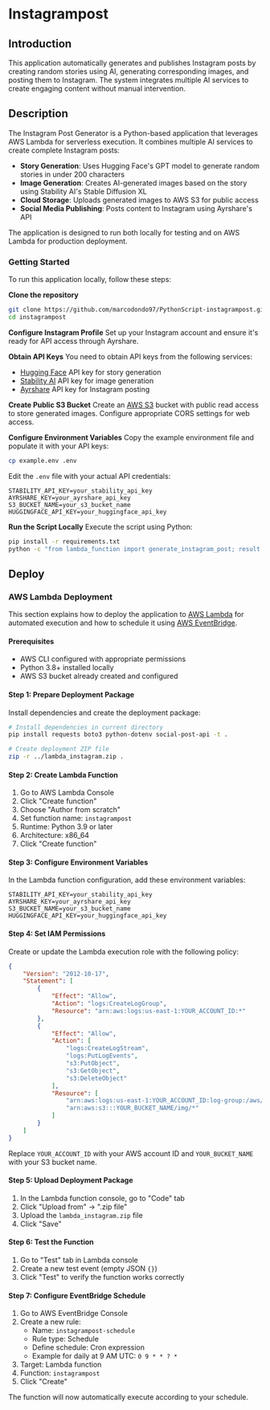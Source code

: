# Instagrampost

## Introduction

This application automatically generates and publishes Instagram posts by creating random stories using AI, generating corresponding images, and posting them to Instagram. The system integrates multiple AI services to create engaging content without manual intervention.

## Description

The Instagram Post Generator is a Python-based application that leverages AWS Lambda for serverless execution. It combines multiple AI services to create complete Instagram posts:

- **Story Generation**: Uses Hugging Face's GPT model to generate random stories in under 200 characters
- **Image Generation**: Creates AI-generated images based on the story using Stability AI's Stable Diffusion XL
- **Cloud Storage**: Uploads generated images to AWS S3 for public access
- **Social Media Publishing**: Posts content to Instagram using Ayrshare's API

The application is designed to run both locally for testing and on AWS Lambda for production deployment.

### Getting Started

To run this application locally, follow these steps:

**Clone the repository**
```bash
git clone https://github.com/marcodondo97/PythonScript-instagrampost.git
cd instagrampost
```

**Configure Instagram Profile**
Set up your Instagram account and ensure it's ready for API access through Ayrshare.

**Obtain API Keys**
You need to obtain API keys from the following services:
- [Hugging Face](https://huggingface.co/settings/tokens) API key for story generation
- [Stability AI](https://platform.stability.ai/) API key for image generation
- [Ayrshare](https://ayrshare.com/) API key for Instagram posting

**Create Public S3 Bucket**
Create an [AWS S3](https://aws.amazon.com/s3/) bucket with public read access to store generated images. Configure appropriate CORS settings for web access.

**Configure Environment Variables**
Copy the example environment file and populate it with your API keys:
```bash
cp example.env .env
```

Edit the `.env` file with your actual API credentials:
```
STABILITY_API_KEY=your_stability_api_key
AYRSHARE_KEY=your_ayrshare_api_key
S3_BUCKET_NAME=your_s3_bucket_name
HUGGINGFACE_API_KEY=your_huggingface_api_key
```

**Run the Script Locally**
Execute the script using Python:
```bash
pip install -r requirements.txt
python -c "from lambda_function import generate_instagram_post; result = generate_instagram_post(); print(result)"
```

## Deploy

### AWS Lambda Deployment

This section explains how to deploy the application to [AWS Lambda](https://aws.amazon.com/lambda/) for automated execution and how to schedule it using [AWS EventBridge](https://aws.amazon.com/eventbridge/).

#### Prerequisites
- AWS CLI configured with appropriate permissions
- Python 3.8+ installed locally
- AWS S3 bucket already created and configured

#### Step 1: Prepare Deployment Package

Install dependencies and create the deployment package:

```bash
# Install dependencies in current directory
pip install requests boto3 python-dotenv social-post-api -t .

# Create deployment ZIP file
zip -r ../lambda_instagram.zip .
```

#### Step 2: Create Lambda Function

1. Go to AWS Lambda Console
2. Click "Create function"
3. Choose "Author from scratch"
4. Set function name: `instagrampost`
5. Runtime: Python 3.9 or later
6. Architecture: x86_64
7. Click "Create function"

#### Step 3: Configure Environment Variables

In the Lambda function configuration, add these environment variables:

```
STABILITY_API_KEY=your_stability_api_key
AYRSHARE_KEY=your_ayrshare_api_key
S3_BUCKET_NAME=your_s3_bucket_name
HUGGINGFACE_API_KEY=your_huggingface_api_key
```

#### Step 4: Set IAM Permissions

Create or update the Lambda execution role with the following policy:

```json
{
    "Version": "2012-10-17",
    "Statement": [
        {
            "Effect": "Allow",
            "Action": "logs:CreateLogGroup",
            "Resource": "arn:aws:logs:us-east-1:YOUR_ACCOUNT_ID:*"
        },
        {
            "Effect": "Allow",
            "Action": [
                "logs:CreateLogStream",
                "logs:PutLogEvents",
                "s3:PutObject",
                "s3:GetObject",
                "s3:DeleteObject"
            ],
            "Resource": [
                "arn:aws:logs:us-east-1:YOUR_ACCOUNT_ID:log-group:/aws/lambda/instagrampost:*",
                "arn:aws:s3:::YOUR_BUCKET_NAME/img/*"
            ]
        }
    ]
}
```

Replace `YOUR_ACCOUNT_ID` with your AWS account ID and `YOUR_BUCKET_NAME` with your S3 bucket name.

#### Step 5: Upload Deployment Package

1. In the Lambda function console, go to "Code" tab
2. Click "Upload from" → ".zip file"
3. Upload the `lambda_instagram.zip` file
4. Click "Save"

#### Step 6: Test the Function

1. Go to "Test" tab in Lambda console
2. Create a new test event (empty JSON `{}`)
3. Click "Test" to verify the function works correctly

#### Step 7: Configure EventBridge Schedule

1. Go to AWS EventBridge Console
2. Create a new rule:
   - Name: `instagrampost-schedule`
   - Rule type: Schedule
   - Define schedule: Cron expression
   - Example for daily at 9 AM UTC: `0 9 * * ? *`
3. Target: Lambda function
4. Function: `instagrampost`
5. Click "Create"

The function will now automatically execute according to your schedule.
